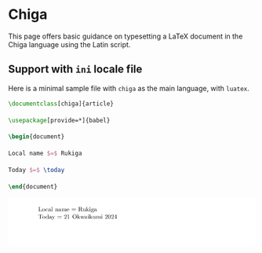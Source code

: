 # Chiga

This page offers basic guidance on typesetting a LaTeX document in the
Chiga language using the Latin script.

## Support with `ini` locale file

Here is a minimal sample file with `chiga` as the main language, with `luatex`.

```tex
\documentclass[chiga]{article}

\usepackage[provide=*]{babel}

\begin{document}

Local name $=$ Rukiga

Today $=$ \today

\end{document}
```

![](../media/locale-chiga.png)